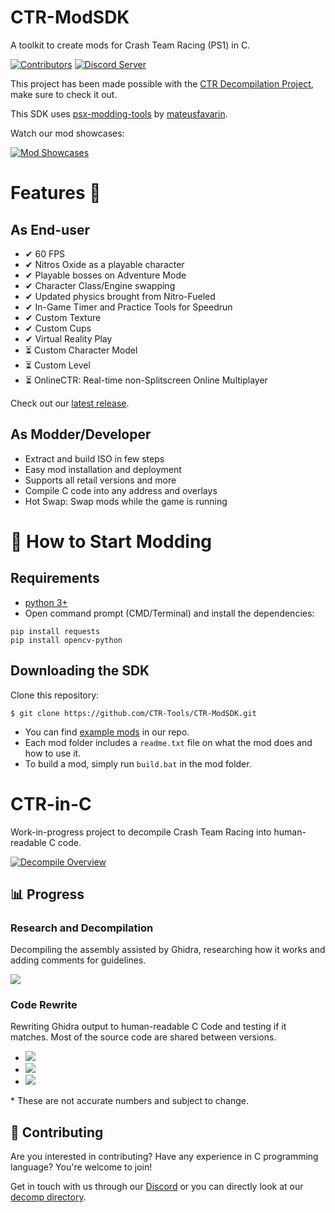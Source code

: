 
# CTR-ModSDK

A toolkit to create mods for Crash Team Racing (PS1) in C.

[![Contributors][contributors-badge]][contributors-link] [![Discord Server][discord-badge]][discord]

[contributors-link]: https://github.com/CTR-Tools/CTR-ModSDK/graphs/contributors
[contributors-badge]: https://img.shields.io/github/contributors/CTR-Tools/CTR-ModSDK

[discord]: https://discord.gg/WHkuh2n
[discord-badge]: https://img.shields.io/discord/527135227546435584?color=%237289DA&logo=discord&logoColor=ffffff

This project has been made possible with the [CTR Decompilation Project](https://github.com/CTR-tools/CTR-ModSDK#CTR-in-C), make sure to check it out.

This SDK uses [psx-modding-tools](https://github.com/mateusfavarin/psx-modding-toolchain) by [mateusfavarin](https://github.com/mateusfavarin).

Watch our mod showcases: 

[![Mod Showcases](https://img.youtube.com/vi/BeuqK96udfs/hqdefault.jpg)](https://www.youtube.com/watch?v=AXJuTpw373g&list=PL2jaTxWyUt6yOsEhidU4zAENmCXetvbNW&index=1)

# Features 📃

## As End-user
- ✔ 60 FPS
- ✔ Nitros Oxide as a playable character
- ✔ Playable bosses on Adventure Mode
- ✔ Character Class/Engine swapping
- ✔ Updated physics brought from Nitro-Fueled
- ✔ In-Game Timer and Practice Tools for Speedrun
- ✔ Custom Texture
- ✔ Custom Cups
- ✔ Virtual Reality Play
- ⏳ Custom Character Model
- ⏳ Custom Level
- ⏳ OnlineCTR: Real-time non-Splitscreen Online Multiplayer

Check out our [latest release](https://github.com/CTR-tools/CTR-ModSDK/releases/latest).

## As Modder/Developer

- Extract and build ISO in few steps
- Easy mod installation and deployment
- Supports all retail versions and more
- Compile C code into any address and overlays
- Hot Swap: Swap mods while the game is running

# 🏁 How to Start Modding

## Requirements

- [python 3+](https://github.com/PackeTsar/Install-Python)
- Open command prompt (CMD/Terminal) and install the dependencies:
```
pip install requests
pip install opencv-python
```

## Downloading the SDK

Clone this repository:

```
$ git clone https://github.com/CTR-Tools/CTR-ModSDK.git
```

- You can find [example mods](https://github.com/CTR-tools/CTR-ModSDK/tree/main/psx-modding-toolchain/games/CrashTeamRacing/mods) in our repo.
- Each mod folder includes a `readme.txt` file on what the mod does and how to use it. 
- To build a mod, simply run `build.bat` in the mod folder.

# CTR-in-C

Work-in-progress project to decompile Crash Team Racing into human-readable C code.

[![Decompile Overview](https://img.youtube.com/vi/V9QlFzSVDAU/hqdefault.jpg)](https://www.youtube.com/watch?v=V9QlFzSVDAU)

## 📊 Progress
### Research and Decompilation

Decompiling the assembly assisted by Ghidra, researching how it works and adding comments for guidelines.

![](https://progress-bar.dev/97/?width=300&title=USA&suffix=%%20done)

### Code Rewrite

Rewriting Ghidra output to human-readable C Code and testing if it matches.
Most of the source code are shared between versions.

- ![](https://progress-bar.dev/92/?scale=1171&width=300&title=USA&suffix=%20functions%20out%20of%201171*)
- ![](https://progress-bar.dev/22/?scale=1171&width=300&title=PAL&suffix=%20functions%20out%20of%201200*)
- ![](https://progress-bar.dev/94/?scale=1171&width=300&title=JPN&suffix=%20functions%20out%20of%201200*)

\* These are not accurate numbers and subject to change.

## 🤝 Contributing

Are you interested in contributing? Have any experience in C programming language? You're welcome to join!

Get in touch with us through our [Discord](https://discord.gg/WHkuh2n) or you can directly look at our [decomp directory](https://github.com/CTR-tools/CTR-ModSDK/tree/main/psx-modding-toolchain/games/CrashTeamRacing/decompile). 
